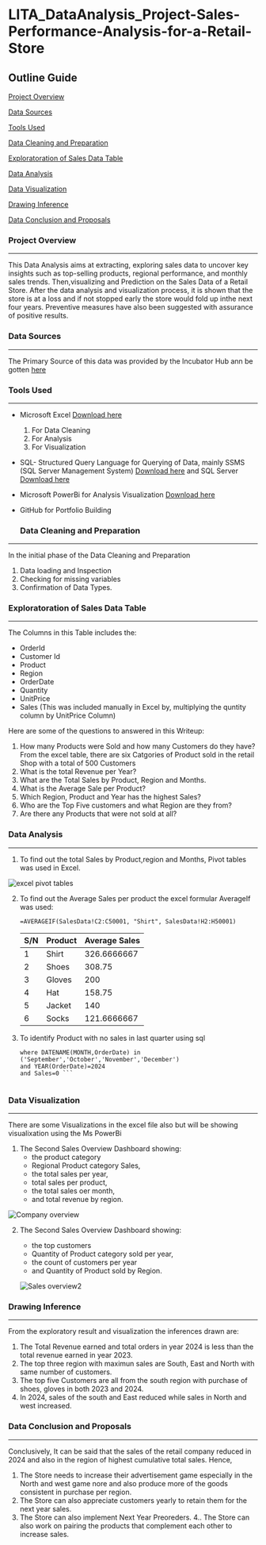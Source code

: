 # LITA_DataAnalysis_Project-Sales-Performance-Analysis-for-a-Retail-Store

## Outline Guide

[Project Overview](#project-overview)

[Data Sources](#data-sources)

[Tools Used](#tools-used)

[Data Cleaning and Preparation](#data-cleaning-and-preparation)

[Exploratoration of Sales Data Table](#exploratoration-of-sales-data-table)

[Data Analysis](#data-analysis)

[Data Visualization](#data-visualization)

[Drawing Inference](#drawing-inference)

[Data Conclusion and Proposals](#data-conclusion-and-proposals)

### Project Overview
---
This Data Analysis aims at extracting, exploring sales data to uncover key insights such as top-selling products, regional performance, and monthly sales trends. Then,visualizing and Prediction on the Sales Data of a Retail Store. After the data analysis and visualization process, it is shown that the store is at a loss and if not stopped early the store would fold up inthe next four years. Preventive measures have also been suggested with assurance of positive results.

### Data Sources
---
The Primary Source of this data was provided by the Incubator Hub ann be gotten [here](https://docs.google.com/spreadsheets/d/1urd2IUb7pRdGq8uHZ1njgDbtaCh4GCwF/edit?usp=drive_link&ouid=114961730859133220198&rtpof=true&sd=true)

### Tools Used
---
- Microsoft Excel [Download here](https://www.microsoft.com/en/microsoft-365/microsoft-office)

	1. For Data Cleaning
	2. For Analysis
	3. For Visualization

- SQL- Structured Query Language for Querying of Data,
  mainly SSMS (SQL Server Management System) [Download here](https://aka.ms/ssmsfullsetup)
  and SQL Server [Download here](https://www.microsoft.com/sql-server/sql-server-downloads)
  
- Microsoft PowerBi for Analysis Visualization [Download here](https://www.microsoft.com/en-us/download/details.aspx?id=58494)
- GitHub for Portfolio Building


  ### Data Cleaning and Preparation
---
In the initial phase of the Data Cleaning and Preparation

1. Data loading and Inspection
2. Checking for missing variables
3. Confirmation of Data Types.

### Exploratoration of Sales Data Table
---
The Columns in this Table includes the:
- OrderId
- Customer Id
- Product
- Region
- OrderDate
- Quantity
- UnitPrice
- Sales (This was included manually in Excel by, multiplying the quntity column by UnitPrice Column)
  
Here are some of the questions to answered in this Writeup:

1. How many Products were Sold and how many Customers do they have?
   From the excel table, there are six Catgories of Product sold in the retail Shop with a total of 500 Customers
2. What is the total Revenue per Year?
3. What are the Total Sales by Product, Region and Months.
4. What is the Average Sale per Product?
5. Which Region, Product and Year has the highest Sales?
6. Who are the Top Five customers and what Region are they from?
7. Are there any Products that were not sold at all?


### Data Analysis
---

1. To find out the total Sales by Product,region and Months, Pivot tables was used in Excel.

![excel pivot tables](https://github.com/user-attachments/assets/e172d77e-8ec3-48f3-8e92-d333c90d260b)

2. To find out the Average Sales per product the excel formular AverageIf was used:

   	``` =AVERAGEIF(SalesData!C2:C50001, "Shirt", SalesData!H2:H50001) ```

   |S/N|	Product|	Average Sales|
   |---|---------------|---------------------|
   |1|Shirt|326.6666667|
   |2|Shoes|308.75|
   |3|Gloves|200|
   |4|Hat|158.75|
   |5|Jacket|140|
   |6|Socks|121.6666667|
   
4.  To identify Product with no sales in last quarter using sql
	   ``` Select Product,OrderDate,Sales from Sales_Data
	where DATENAME(MONTH,OrderDate) in ('September','October','November','December') 
	and YEAR(OrderDate)=2024
	and Sales=0 ```


### Data Visualization
---

There are some Visualizations in the excel file also but will be showing visualixation using the Ms PowerBi

1. The Second Sales Overview Dashboard showing:
   - the product category
   - Regional Product category Sales,
   - the total sales per year,
   - total sales per product,
   - the total sales oer month,
   - and total revenue by region.
     
![Company overview](https://github.com/user-attachments/assets/b7607d32-8791-4386-a987-048c38d7ffed)

     
2. The Second Sales Overview Dashboard showing:
   - the top customers
   - Quantity of Product category sold per year,
   - the count of customers per year
   - and Quantity of Product sold by Region.

   ![Sales overview2](https://github.com/user-attachments/assets/534e7081-eed5-4b5b-920b-69c409a9d62b)

 ### Drawing Inference
 ---

 From the exploratory result and visualization the inferences drawn are:

1. The Total Revenue earned and total orders in year 2024 is less than the total revenue earned in year 2023.
2. The top three region with maximun sales are South, East and North with same number of customers.
3. The top five Customers are all from the south region with purchase of shoes, gloves in both 2023 and 2024.
4. In 2024, sales of the south and East reduced while sales in North and west increased.

### Data Conclusion and Proposals
---
Conclusively, It can be said that the sales of the retail company reduced in 2024 and also in the region of highest cumulative total sales.
Hence,
1. The Store needs to increase their advertisement game especially in the North and west game nore and also produce more of the goods consistent in purchase per region.
2. The Store can also appreciate customers yearly to retain them for the next year sales.
3. The Store can also implement Next Year Preoreders.
4.. The Store can also work on pairing the products that complement each other to increase sales.
